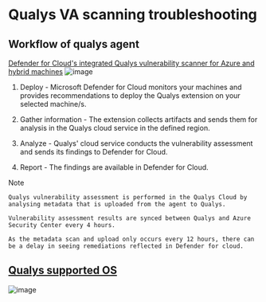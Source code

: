 # Qualys VA scanning troubleshooting

## Workflow of qualys agent
[Defender for Cloud's integrated Qualys vulnerability scanner for Azure and hybrid machines](https://learn.microsoft.com/en-us/azure/defender-for-cloud/deploy-vulnerability-assessment-vm)
![image](https://user-images.githubusercontent.com/96930989/212463315-f45920c2-7977-4350-9b55-985fe84b0931.png)

1. Deploy - Microsoft Defender for Cloud monitors your machines and provides recommendations to deploy the Qualys extension on your selected machine/s.

2. Gather information - The extension collects artifacts and sends them for analysis in the Qualys cloud service in the defined region.

3. Analyze - Qualys' cloud service conducts the vulnerability assessment and sends its findings to Defender for Cloud.

4. Report - The findings are available in Defender for Cloud.

Note
```
Qualys vulnerability assessment is performed in the Qualys Cloud by analysing metadata that is uploaded from the agent to Qualys.

Vulnerability assessment results are synced between Qualys and Azure Security Center every 4 hours. 

As the metadata scan and upload only occurs every 12 hours, there can be a delay in seeing remediations reflected in Defender for cloud.
```

## [Qualys supported OS](https://learn.microsoft.com/en-us/azure/defender-for-cloud/deploy-vulnerability-assessment-vm#why-does-my-machine-show-as-not-applicable-in-the-recommendation)

![image](https://user-images.githubusercontent.com/96930989/212463200-28dfd795-2b93-40e9-ab37-61e3161dc64d.png)

